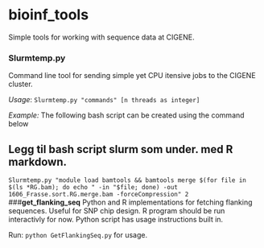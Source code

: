 bioinf_tools
============

Simple tools for working with sequence data at CIGENE.
### **Slurmtemp.py**
Command line tool for sending simple yet CPU itensive jobs to the CIGENE cluster.

*Usage*: `Slurmtemp.py "commands" [n threads as integer]`

*Example:*
The following bash script can be created using the command below
## Legg til bash script slurm som under. med R markdown.
`Slurmtemp.py "module load bamtools && bamtools merge $(for file in $(ls *RG.bam); do echo " -in "$file; done) -out 1606_Frasse.sort.RG.merge.bam -forceCompression" 2`
###**get_flanking_seq**
Python and R implementations for fetching flanking sequences. Useful for SNP chip design.
R program should be run interactivly for now. Python script has usage instructions built in.

Run: `python GetFlankingSeq.py` for usage.
